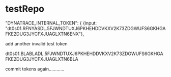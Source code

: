 # testRepo


"DYNATRACE_INTERNAL_TOKEN": {
		{input: "dt0s01.RFNYASDL.5FJWNDTUXJ6PKHEHDDVKXV2K73ZDGWUFS6GKHGAFKE2DUG3JYCFXJUAGLXTN6ENX"},
		
		
add another invalid test token

dt0s01.BLABLADL.5FJWNDTUXJ6PKHEHDDVKXV2K73ZDGWUFS6GKHGAFKE2DUG3JYCFXJUAGLXTN6BLA

commit tokens again............
